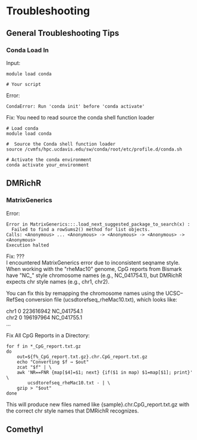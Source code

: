 # Troubleshooting

## General Troubleshooting Tips

### Conda Load In

Input:

```
module load conda

# Your script
```

Error:

```
CondaError: Run 'conda init' before 'conda activate'
```

Fix: You need to read source the conda shell function loader

```
# Load conda
module load conda

#  Source the Conda shell function loader
source /cvmfs/hpc.ucdavis.edu/sw/conda/root/etc/profile.d/conda.sh

# Activate the conda environment
conda activate your_environment
```

## DMRichR

### MatrixGenerics

Error:
```
Error in MatrixGenerics:::.load_next_suggested_package_to_search(x) :
  Failed to find a rowSums2() method for list objects.
Calls: <Anonymous> ... <Anonymous> -> <Anonymous> -> <Anonymous> -> <Anonymous>
Execution halted
```

Fix: ??? \
I encountered MatrixGenerics error  due to inconsistent seqname style. When working with the "rheMac10" genome, CpG reports from Bismark have "NC_" style chromosome names (e.g., NC_041754.1), but DMRichR expects chr style names (e.g., chr1, chr2).

You can fix this by remapping the chromosome names using the UCSC–RefSeq conversion file (ucsdtorefseq_rheMac10.txt), which looks like:

chr1    0   223616942   NC_041754.1 \
chr2    0   196197964   NC_041755.1 \
...

Fix All CpG Reports in a Directory:

```
for f in *_CpG_report.txt.gz
do
    out=${f%_CpG_report.txt.gz}.chr.CpG_report.txt.gz
    echo "Converting $f → $out"
    zcat "$f" | \
    awk 'NR==FNR {map[$4]=$1; next} {if($1 in map) $1=map[$1]; print}' \
        ucsdtorefseq_rheMac10.txt - | \
    gzip > "$out"
done
```
This will produce new files named like {sample}.chr.CpG_report.txt.gz with the correct chr style names that DMRichR recognizes.

## Comethyl
